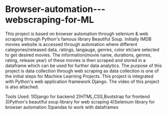 # Browser-automation---webscraping-for-ML
This project is based on browser automation through selenium & web scraping through Python's famous library Beautiful Soup.
Initially IMDB movies website is accessed through automation where different categories(released data, ratings, langauge, genres, color etc)are selected to get desired movies. 
The information(movie name, durations, genres, rating, release year) of these movies is then scraped and stored in a dataframe which can be used for further data analytics.
The purpose of this project is data collection through web scraping as data collection is one of the initial steps for Machine Learning Projects.
This project is integrated with Python's web application framework Django.
The video of this project is also attached.

Tools Used:
1)Django for backend
2)HTML,CSS,Bootstrap for frontend
3)Python's beautiful soup library for web scraping
4)Selenium library for browser automation
5)pandas to work with dataframes
